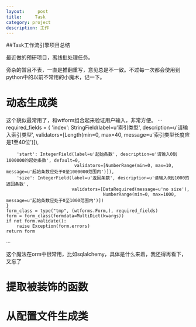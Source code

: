 ```yaml
---
layout:     post
title:     Task
category: project
description: 工作
---
```


##Task工作流引擎项目总结

最近做的预研项目，离线批处理任务。

旁杂的暂且不表，一直是推翻重写，意见总是不一致。不过每一次都会使用到python中的以前不常用的小魔术，记一下。

# 动态生成类

这个貌似最常用了，和wtform组合起来验证用户输入，非常方便。
···
	required_fields = {
        'index': StringField(label=u'索引类型', description=u'请输入索引类型',
                             validators=[Length(min=0, max=40, message=u'索引类型长度应是1至40位')]),

        'start': IntegerField(label=u'起始条数', description=u'请输入0到1000000的起始条数', default=0,
                              validators=[NumberRange(min=0, max=10, message=u'起始条数应处于0至1000000范围内')]),
        'size': IntegerField(label=u'返回条数', description=u'请输入0到1000的返回条数',
                             validators=[DataRequired(message=u'no size'),
                                         NumberRange(min=0, max=1000, message=u'起始条数应处于0至1000范围内')])
    }
	form_class = type("tmp", (wtforms.Form,), required_fields)
	form = form_class(formdata=MultiDict(kwargs))
	if not form.validate():
		raise Exception(form.errors)
	return form
···

这个魔法在orm中很常用，比如sqlalchemy，具体是什么来着，我还得再看下，又忘了

# 提取被装饰的函数

# 从配置文件生成类

# 
